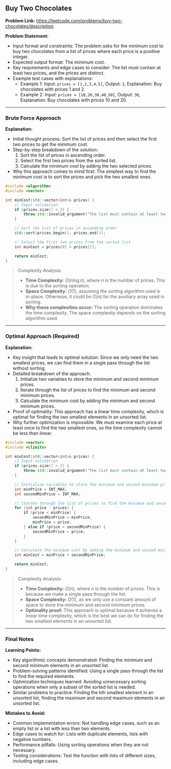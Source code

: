 ## Buy Two Chocolates

**Problem Link:** https://leetcode.com/problems/buy-two-chocolates/description

**Problem Statement:**
- Input format and constraints: The problem asks for the minimum cost to buy two chocolates from a list of prices where each price is a positive integer.
- Expected output format: The minimum cost.
- Key requirements and edge cases to consider: The list must contain at least two prices, and the prices are distinct.
- Example test cases with explanations:
  - Example 1: Input: `prices = [1,2,3,4,5]`, Output: `3`, Explanation: Buy chocolates with prices 1 and 2.
  - Example 2: Input: `prices = [10,20,30,40,50]`, Output: `30`, Explanation: Buy chocolates with prices 10 and 20.

---

### Brute Force Approach

**Explanation:**
- Initial thought process: Sort the list of prices and then select the first two prices to get the minimum cost.
- Step-by-step breakdown of the solution: 
  1. Sort the list of prices in ascending order.
  2. Select the first two prices from the sorted list.
  3. Calculate the minimum cost by adding the two selected prices.
- Why this approach comes to mind first: The simplest way to find the minimum cost is to sort the prices and pick the two smallest ones.

```cpp
#include <algorithm>
#include <vector>

int minCost(std::vector<int>& prices) {
    // Input validation
    if (prices.size() < 2) {
        throw std::invalid_argument("The list must contain at least two prices.");
    }

    // Sort the list of prices in ascending order
    std::sort(prices.begin(), prices.end());

    // Select the first two prices from the sorted list
    int minCost = prices[0] + prices[1];

    return minCost;
}
```

> Complexity Analysis:
> - **Time Complexity:** $O(n \log n)$, where $n$ is the number of prices. This is due to the sorting operation.
> - **Space Complexity:** $O(1)$, assuming the sorting algorithm used is in-place. Otherwise, it could be $O(n)$ for the auxiliary array used in sorting.
> - **Why these complexities occur:** The sorting operation dominates the time complexity. The space complexity depends on the sorting algorithm used.

---

### Optimal Approach (Required)

**Explanation:**
- Key insight that leads to optimal solution: Since we only need the two smallest prices, we can find them in a single pass through the list without sorting.
- Detailed breakdown of the approach: 
  1. Initialize two variables to store the minimum and second minimum prices.
  2. Iterate through the list of prices to find the minimum and second minimum prices.
  3. Calculate the minimum cost by adding the minimum and second minimum prices.
- Proof of optimality: This approach has a linear time complexity, which is optimal for finding the two smallest elements in an unsorted list.
- Why further optimization is impossible: We must examine each price at least once to find the two smallest ones, so the time complexity cannot be less than linear.

```cpp
#include <vector>
#include <climits>

int minCost(std::vector<int>& prices) {
    // Input validation
    if (prices.size() < 2) {
        throw std::invalid_argument("The list must contain at least two prices.");
    }

    // Initialize variables to store the minimum and second minimum prices
    int minPrice = INT_MAX;
    int secondMinPrice = INT_MAX;

    // Iterate through the list of prices to find the minimum and second minimum prices
    for (int price : prices) {
        if (price < minPrice) {
            secondMinPrice = minPrice;
            minPrice = price;
        } else if (price < secondMinPrice) {
            secondMinPrice = price;
        }
    }

    // Calculate the minimum cost by adding the minimum and second minimum prices
    int minCost = minPrice + secondMinPrice;

    return minCost;
}
```

> Complexity Analysis:
> - **Time Complexity:** $O(n)$, where $n$ is the number of prices. This is because we make a single pass through the list.
> - **Space Complexity:** $O(1)$, as we only use a constant amount of space to store the minimum and second minimum prices.
> - **Optimality proof:** This approach is optimal because it achieves a linear time complexity, which is the best we can do for finding the two smallest elements in an unsorted list.

---

### Final Notes

**Learning Points:**
- Key algorithmic concepts demonstrated: Finding the minimum and second minimum elements in an unsorted list.
- Problem-solving patterns identified: Using a single pass through the list to find the required elements.
- Optimization techniques learned: Avoiding unnecessary sorting operations when only a subset of the sorted list is needed.
- Similar problems to practice: Finding the kth smallest element in an unsorted list, finding the maximum and second maximum elements in an unsorted list.

**Mistakes to Avoid:**
- Common implementation errors: Not handling edge cases, such as an empty list or a list with less than two elements.
- Edge cases to watch for: Lists with duplicate elements, lists with negative numbers.
- Performance pitfalls: Using sorting operations when they are not necessary.
- Testing considerations: Test the function with lists of different sizes, including edge cases.